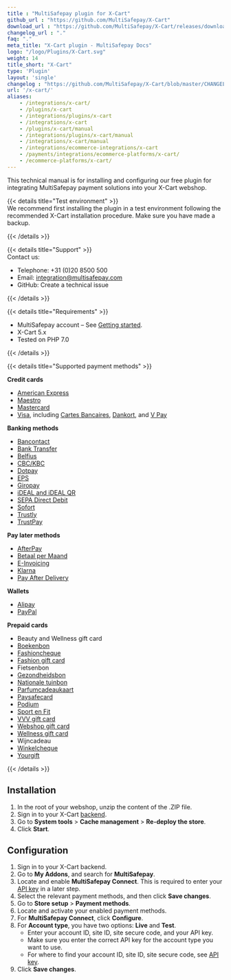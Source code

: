 ```yaml
---
title : "MultiSafepay plugin for X-Cart"
github_url : "https://github.com/MultiSafepay/X-Cart"
download_url : "https://github.com/MultiSafepay/X-Cart/releases/download/2.3.0/Plugin_X-Cart_2.3.0.zip"
changelog_url : "."
faq: "."
meta_title: "X-Cart plugin - MultiSafepay Docs"
logo: "/logo/Plugins/X-Cart.svg"
weight: 14
title_short: "X-Cart"
type: 'Plugin'
layout: 'single'
changelog : "https://github.com/MultiSafepay/X-Cart/blob/master/CHANGELOG.md"
url: '/x-cart/'
aliases:
    - /integrations/x-cart/
    - /plugins/x-cart
    - /integrations/plugins/x-cart
    - /integrations/x-cart
    - /plugins/x-cart/manual
    - /integrations/plugins/x-cart/manual
    - /integrations/x-cart/manual
    - /integrations/ecommerce-integrations/x-cart
    - /payments/integrations/ecommerce-platforms/x-cart/
    - /ecommerce-platforms/x-cart/
---
```


This technical manual is for installing and configuring our free plugin for integrating MultiSafepay payment solutions into your X-Cart webshop.

{{< details title="Test environment" >}}
&nbsp;  
We recommend first installing the plugin in a test environment following the recommended X-Cart installation procedure. Make sure you have made a backup.

{{< /details >}}

{{< details title="Support" >}}
&nbsp;  
Contact us:

- Telephone: +31 (0)20 8500 500
- Email: <integration@multisafepay.com>
- GitHub: Create a technical issue

{{< /details >}}

{{< details title="Requirements" >}}
&nbsp;  
- MultiSafepay account – See [Getting started](/getting-started/).
- X-Cart 5.x        
- Tested on PHP 7.0

{{< /details >}}

{{< details title="Supported payment methods" >}}

**Credit cards**

- [American Express](/payment-methods/american-express)
- [Maestro](/payment-methods/maestro)
- [Mastercard](/payment-methods/mastercard)
- [Visa](/payments/methods/credit-and-debit-cards/visa), including [Cartes Bancaires](/payment-methods/cartes-bancaires), [Dankort](/payment-methods/dankort), and [V Pay](/payment-methods/vpay/)

**Banking methods**

- [Bancontact](/payment-methods/bancontact)
- [Bank Transfer](/payment-methods/bank-transfer)
- [Belfius](/payment-methods/belfius)
- [CBC/KBC](/payment-methods/cbc-kbc)
- [Dotpay](/payment-methods/dotpay)
- [EPS](/payment-methods/eps)
- [Giropay](/payment-methods/giropay)
- [iDEAL and iDEAL QR](/payment-methods/ideal)
- [SEPA Direct Debit](/payment-methods/sepa-direct-debit)
- [Sofort](/payment-methods/sofort)
- [Trustly](/payment-methods/trustly)
- [TrustPay](/payment-methods/trustpay)

**Pay later methods**

- [AfterPay](/payments/methods/billing-suite/afterpay)
- [Betaal per Maand](/payment-methods/betaal-per-maand)
- [E-Invoicing](/payment-methods/e-invoicing)
- [Klarna](/payment-methods/klarna)
- [Pay After Delivery](/payment-methods/pay-after-delivery)

**Wallets**

- [Alipay](/payment-methods/alipay)
- [PayPal](/payment-methods/paypal)

**Prepaid cards**

- Beauty and Wellness gift card
- [Boekenbon](https://www.cadeaubon.nl/cadeaubonnen/nederlandse-boekenbon)
- [Fashioncheque](https://www.fashioncheque.com/nl)
- [Fashion gift card](https://www.fashion-giftcard.nl)
- Fietsenbon
- [Gezondheidsbon](https://www.gezondheidsbon.nl/mhome)
- [Nationale tuinbon](https://www.nationale-tuinbon.nl)
- [Parfumcadeaukaart](https://www.parfumcadeaukaart.nl)
- [Paysafecard](/payment-methods/paysafecard)
- [Podium](https://www.podiumcadeaukaart.nl)
- [Sport en Fit](https://www.sportenfitcadeau.nl)
- [VVV gift card](https://www.vvvcadeaukaarten.nl)
- [Webshop gift card](https://www.webshopgiftcard.nl)
- [Wellness gift card](https://www.wellnessgiftcard.nl)
- Wijncadeau
- [Winkelcheque](https://www.winkelcheque.nl)
- [Yourgift](https://www.yourgift.nl/)

{{< /details >}}

## Installation
1. In the root of your webshop, unzip the content of the .ZIP file.
2. Sign in to your X-Cart [backend](/getting-started/glossary/#backend).
3. Go to **System tools** > **Cache management** > **Re-deploy the store**.
4. Click **Start**.

## Configuration
1. Sign in to your X-Cart backend.
2. Go to **My Addons**, and search for **MultiSafepay**.
3. Locate and enable **MultiSafepay Connect**. This is required to enter your [API key](/getting-started/glossary/#api-key) in a later step.
4. Select the relevant payment methods, and then click **Save changes**.
5. Go to **Store setup** > **Payment methods**.
6. Locate and activate your enabled payment methods.
7. For **MultiSafepay Connect**, click **Configure**.
8. For **Account type**, you have two options: **Live** and **Test**.  
    - Enter your account ID, site ID, site secure code, and your API key.
    - Make sure you enter the correct API key for the account type you want to use. 
    - For where to find your account ID, site ID, site secure code, see [API key](/tools/multisafepay-control/get-your-api-key).
9. Click **Save changes**.  

